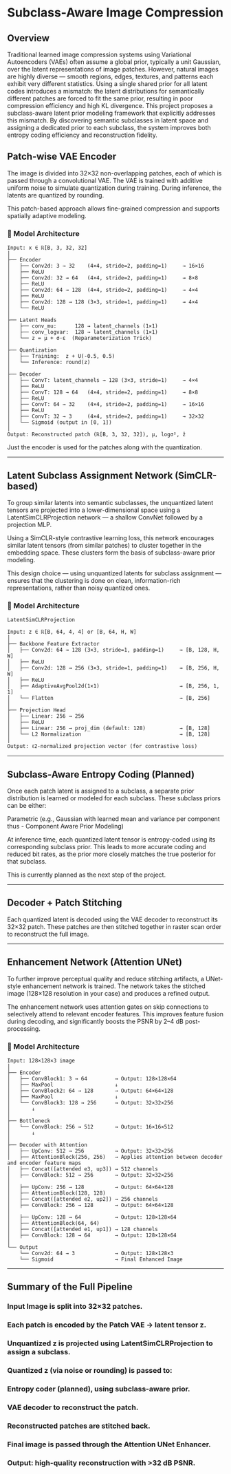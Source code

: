 # Subclass-Aware Image Compression

## Overview

Traditional learned image compression systems using Variational Autoencoders (VAEs) often assume a global prior, typically a unit Gaussian, over the latent representations of image patches. However, natural images are highly diverse — smooth regions, edges, textures, and patterns each exhibit very different statistics.
Using a single shared prior for all latent codes introduces a mismatch: the latent distributions for semantically different patches are forced to fit the same prior, resulting in poor compression efficiency and high KL divergence.
This project proposes a subclass-aware latent prior modeling framework that explicitly addresses this mismatch. By discovering semantic subclasses in latent space and assigning a dedicated prior to each subclass, the system improves both entropy coding efficiency and reconstruction fidelity.

## Patch-wise VAE Encoder
The image is divided into 32×32 non-overlapping patches, each of which is passed through a convolutional VAE. The VAE is trained with additive uniform noise to simulate quantization during training. During inference, the latents are quantized by rounding.

This patch-based approach allows fine-grained compression and supports spatially adaptive modeling.

### 📐 Model Architecture

```text
Input: x ∈ ℝ[B, 3, 32, 32]
│
├── Encoder
│   ├── Conv2d: 3 → 32    (4×4, stride=2, padding=1)     → 16×16
│   ├── ReLU
│   ├── Conv2d: 32 → 64   (4×4, stride=2, padding=1)     → 8×8
│   ├── ReLU
│   ├── Conv2d: 64 → 128  (4×4, stride=2, padding=1)     → 4×4
│   ├── ReLU
│   ├── Conv2d: 128 → 128 (3×3, stride=1, padding=1)     → 4×4
│   └── ReLU
│
├── Latent Heads
│   ├── conv_mu:      128 → latent_channels (1×1)
│   ├── conv_logvar:  128 → latent_channels (1×1)
│   └── z = μ + σ·ε  (Reparameterization Trick)
│
├── Quantization
│   ├── Training:  z + U(-0.5, 0.5)
│   └── Inference: round(z)
│
├── Decoder
│   ├── ConvT: latent_channels → 128 (3×3, stride=1)     → 4×4
│   ├── ReLU
│   ├── ConvT: 128 → 64   (4×4, stride=2, padding=1)     → 8×8
│   ├── ReLU
│   ├── ConvT: 64 → 32    (4×4, stride=2, padding=1)     → 16×16
│   ├── ReLU
│   ├── ConvT: 32 → 3     (4×4, stride=2, padding=1)     → 32×32
│   └── Sigmoid (output in [0, 1])
│
Output: Reconstructed patch (ℝ[B, 3, 32, 32]), μ, logσ², ẑ
```

Just the encoder is used for the patches along with the quantization.


-----------------------------------------------------------------------------------

## Latent Subclass Assignment Network (SimCLR-based)
To group similar latents into semantic subclasses, the unquantized latent tensors are projected into a lower-dimensional space using a LatentSimCLRProjection network — a shallow ConvNet followed by a projection MLP.

Using a SimCLR-style contrastive learning loss, this network encourages similar latent tensors (from similar patches) to cluster together in the embedding space. These clusters form the basis of subclass-aware prior modeling.

This design choice — using unquantized latents for subclass assignment — ensures that the clustering is done on clean, information-rich representations, rather than noisy quantized ones.

### 📐 Model Architecture

```text
LatentSimCLRProjection

Input: z ∈ ℝ[B, 64, 4, 4] or [B, 64, H, W]
│
├── Backbone Feature Extractor
│   ├── Conv2d: 64 → 128 (3×3, stride=1, padding=1)     → [B, 128, H, W]
│   ├── ReLU
│   ├── Conv2d: 128 → 256 (3×3, stride=1, padding=1)    → [B, 256, H, W]
│   ├── ReLU
│   ├── AdaptiveAvgPool2d(1×1)                          → [B, 256, 1, 1]
│   └── Flatten                                         → [B, 256]
│
├── Projection Head
│   ├── Linear: 256 → 256
│   ├── ReLU
│   ├── Linear: 256 → proj_dim (default: 128)           → [B, 128]
│   └── L2 Normalization                                → [B, 128]
│
Output: ℓ2-normalized projection vector (for contrastive loss)
```

----------------------------------------------------------------------------------------


## Subclass-Aware Entropy Coding (Planned)
Once each patch latent is assigned to a subclass, a separate prior distribution is learned or modeled for each subclass. These subclass priors can be either:

Parametric (e.g., Gaussian with learned mean and variance per component thus - Component Aware Prior Modeling)

At inference time, each quantized latent tensor is entropy-coded using its corresponding subclass prior. This leads to more accurate coding and reduced bit rates, as the prior more closely matches the true posterior for that subclass.

This is currently planned as the next step of the project.


--------------------------------------------------------------------------------------


## Decoder + Patch Stitching
Each quantized latent is decoded using the VAE decoder to reconstruct its 32×32 patch. These patches are then stitched together in raster scan order to reconstruct the full image.


---------------------------------------------------------------------------------------

## Enhancement Network (Attention UNet)
To further improve perceptual quality and reduce stitching artifacts, a UNet-style enhancement network is trained. The network takes the stitched image (128×128 resolution in your case) and produces a refined output.

The enhancement network uses attention gates on skip connections to selectively attend to relevant encoder features. This improves feature fusion during decoding, and significantly boosts the PSNR by 2–4 dB post-processing.

### 📐 Model Architecture

```text
Input: 128×128×3 image
│
├── Encoder
│   ├── ConvBlock1: 3 → 64         → Output: 128×128×64
│   ├── MaxPool                    ↓
│   ├── ConvBlock2: 64 → 128       → Output: 64×64×128
│   ├── MaxPool                    ↓
│   └── ConvBlock3: 128 → 256      → Output: 32×32×256
│       ↓
│
├── Bottleneck
│   └── ConvBlock: 256 → 512       → Output: 16×16×512
│       ↓
│
├── Decoder with Attention
│   ├── UpConv: 512 → 256          → Output: 32×32×256
│   ├── AttentionBlock(256, 256)   → Applies attention between decoder and encoder feature maps
│   ├── Concat([attended e3, up3]) → 512 channels
│   ├── ConvBlock: 512 → 256       → Output: 32×32×256
│
│   ├── UpConv: 256 → 128          → Output: 64×64×128
│   ├── AttentionBlock(128, 128)
│   ├── Concat([attended e2, up2]) → 256 channels
│   ├── ConvBlock: 256 → 128       → Output: 64×64×128
│
│   ├── UpConv: 128 → 64           → Output: 128×128×64
│   ├── AttentionBlock(64, 64)
│   ├── Concat([attended e1, up1]) → 128 channels
│   ├── ConvBlock: 128 → 64        → Output: 128×128×64
│
└── Output
    └── Conv2d: 64 → 3             → Output: 128×128×3
    └── Sigmoid                    → Final Enhanced Image
```


---------------------------------------------------------------------------

## Summary of the Full Pipeline

### Input Image is split into 32×32 patches.
### Each patch is encoded by the Patch VAE → latent tensor z.
### Unquantized z is projected using LatentSimCLRProjection to assign a subclass.
### Quantized z (via noise or rounding) is passed to:
### Entropy coder (planned), using subclass-aware prior.
### VAE decoder to reconstruct the patch.
### Reconstructed patches are stitched back.
### Final image is passed through the Attention UNet Enhancer.
### Output: high-quality reconstruction with >32 dB PSNR.
